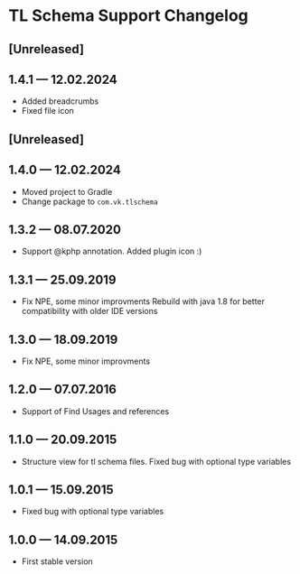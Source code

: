 # TL Schema Support Changelog

## [Unreleased]

## 1.4.1 — 12.02.2024

- Added breadcrumbs
- Fixed file icon

## [Unreleased]

## 1.4.0 — 12.02.2024

- Moved project to Gradle
- Change package to `com.vk.tlschema`

## 1.3.2 — 08.07.2020

- Support @kphp annotation. Added plugin icon :)

## 1.3.1 — 25.09.2019

- Fix NPE, some minor improvments Rebuild with java 1.8 for better compatibility with older IDE versions

## 1.3.0 — 18.09.2019

- Fix NPE, some minor improvments

## 1.2.0 — 07.07.2016

- Support of Find Usages and references

## 1.1.0 — 20.09.2015

- Structure view for tl schema files. Fixed bug with optional type variables

## 1.0.1 — 15.09.2015

- Fixed bug with optional type variables

## 1.0.0 — 14.09.2015

- First stable version
